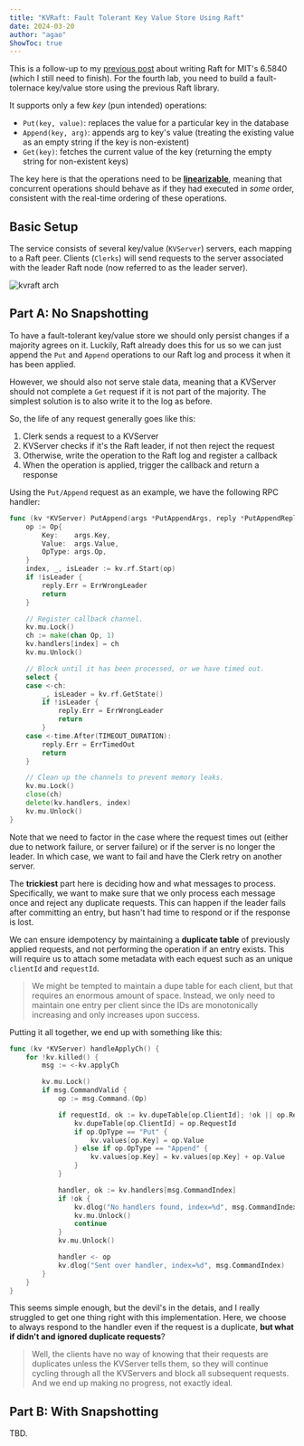 ```yaml
---
title: "KVRaft: Fault Tolerant Key Value Store Using Raft"
date: 2024-03-20
author: "agao"
ShowToc: true
---
```


This is a follow-up to my [previous post](/blurb/posts/raft) about writing Raft for MIT's 6.5840 (which I still need to finish). For the fourth lab, you need to build a fault-tolernace key/value store using the previous Raft library.

It supports only a few _key_ (pun intended) operations:

- `Put(key, value)`: replaces the value for a particular key in the database
- `Append(key, arg)`: appends arg to key's value (treating the existing value as an empty string if the key is non-existent)
- `Get(key)`: fetches the current value of the key (returning the empty string for non-existent keys)

The key here is that the operations need to be [**linearizable**](https://jepsen.io/consistency/models/linearizable), meaning that concurrent operations should behave as if they had executed in _some_ order, consistent with the real-time ordering of these operations.

## Basic Setup

The service consists of several key/value (`KVServer`) servers, each mapping to a Raft peer. Clients (`Clerks`) will send requests to the server associated with the leader Raft node (now referred to as the leader server).

![kvraft arch](/blurb/img/kvraft/kvraft_arch.png)

## Part A: No Snapshotting

To have a fault-tolerant key/value store we should only persist changes if a majority agrees on it. Luckily, Raft already does this for us so we can just append the `Put` and `Append` operations to our Raft log and process it when it has been applied.

However, we should also not serve stale data, meaning that a KVServer should not complete a `Get` request if it is not part of the majority. The simplest solution is to also write it to the log as before.

So, the life of any request generally goes like this:

1. Clerk sends a request to a KVServer
2. KVServer checks if it's the Raft leader, if not then reject the request
3. Otherwise, write the operation to the Raft log and register a callback
4. When the operation is applied, trigger the callback and return a response

Using the `Put/Append` request as an example, we have the following RPC handler:

```go
func (kv *KVServer) PutAppend(args *PutAppendArgs, reply *PutAppendReply) {
    op := Op{
        Key:    args.Key,
        Value:  args.Value,
        OpType: args.Op,
    }
    index, _, isLeader := kv.rf.Start(op)
    if !isLeader {
        reply.Err = ErrWrongLeader
        return
    }

    // Register callback channel.
    kv.mu.Lock()
    ch := make(chan Op, 1)
    kv.handlers[index] = ch
    kv.mu.Unlock()

    // Block until it has been processed, or we have timed out.
    select {
    case <-ch:
        _, isLeader = kv.rf.GetState()
        if !isLeader {
            reply.Err = ErrWrongLeader
            return
        }
    case <-time.After(TIMEOUT_DURATION):
        reply.Err = ErrTimedOut
        return
    }

    // Clean up the channels to prevent memory leaks.
    kv.mu.Lock()
    close(ch)
    delete(kv.handlers, index)
    kv.mu.Unlock()
}
```

Note that we need to factor in the case where the request times out (either due to network failure, or server failure) or if the server is no longer the leader. In which case, we want to fail and have the Clerk retry on another server.

The **trickiest** part here is deciding how and what messages to process. Specifically, we want to make sure that we only process each message once and reject any duplicate requests. This can happen if the leader fails after committing an entry, but hasn't had time to respond or if the response is lost.

We can ensure idempotency by maintaining a **duplicate table** of previously applied requests, and not performing the operation if an entry exists. This will require us to attach some metadata with each equest such as an unique `clientId` and `requestId`.

> We might be tempted to maintain a dupe table for each client, but that requires an enormous amount of space. Instead, we only need to maintain one entry per client since the IDs are monotonically increasing and only increases upon success.

Putting it all together, we end up with something like this:

```go
func (kv *KVServer) handleApplyCh() {
    for !kv.killed() {
        msg := <-kv.applyCh

        kv.mu.Lock()
        if msg.CommandValid {
            op := msg.Command.(Op)

            if requestId, ok := kv.dupeTable[op.ClientId]; !ok || op.RequestId > requestId {
                kv.dupeTable[op.ClientId] = op.RequestId
                if op.OpType == "Put" {
                    kv.values[op.Key] = op.Value
                } else if op.OpType == "Append" {
                    kv.values[op.Key] = kv.values[op.Key] + op.Value
                }
            }

            handler, ok := kv.handlers[msg.CommandIndex]
            if !ok {
                kv.dlog("No handlers found, index=%d", msg.CommandIndex)
                kv.mu.Unlock()
                continue
            }
            kv.mu.Unlock()

            handler <- op
            kv.dlog("Sent over handler, index=%d", msg.CommandIndex)
        }
    }
}
```

This seems simple enough, but the devil's in the detais, and I really struggled to get one thing right with this implementation. Here, we choose to always respond to the handler even if the request is a duplicate, **but what if didn't and ignored duplicate requests**?

> Well, the clients have no way of knowing that their requests are duplicates unless the KVServer tells them, so they will continue cycling through all the KVServers and block all subsequent requests. And we end up making no progress, not exactly ideal.

## Part B: With Snapshotting

TBD.
